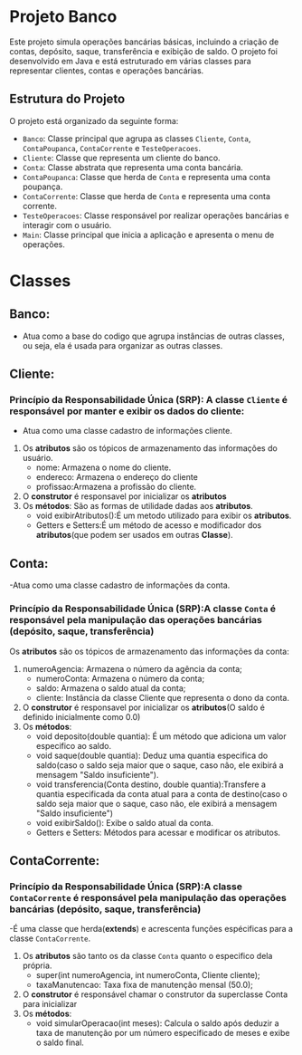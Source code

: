 # Projeto Banco

Este projeto simula operações bancárias básicas, incluindo a criação de contas, depósito, saque, transferência e exibição de saldo. O projeto foi desenvolvido em Java e está estruturado em várias classes para representar clientes, contas e operações bancárias.

## Estrutura do Projeto

O projeto está organizado da seguinte forma:

- `Banco`: Classe principal que agrupa as classes `Cliente`, `Conta`, `ContaPoupanca`, `ContaCorrente` e `TesteOperacoes`.
- `Cliente`: Classe que representa um cliente do banco.
- `Conta`: Classe abstrata que representa uma conta bancária.
- `ContaPoupanca`: Classe que herda de `Conta` e representa uma conta poupança.
- `ContaCorrente`: Classe que herda de `Conta` e representa uma conta corrente.
- `TesteOperacoes`: Classe responsável por realizar operações bancárias e interagir com o usuário.
- `Main`: Classe principal que inicia a aplicação e apresenta o menu de operações.

# Classes
## Banco:
- Atua como a base do codigo que agrupa instâncias de outras classes, ou seja, ela é usada para organizar as outras classes.

## Cliente: 
### Princípio da Responsabilidade Única (SRP): A classe `Cliente` é responsável por manter e exibir os dados do cliente:
- Atua como uma classe cadastro de informações cliente.
1. Os **atributos** são os tópicos de armazenamento das informações do usuário.
   - nome: Armazena o nome do cliente.
   - endereco: Armazena o endereço do cliente
   - profissao:Armazena a profissão do cliente.
2. O **construtor** é responsavel por inicializar  os **atributos** 
3. Os **métodos**: São as formas de utilidade dadas aos **atributos**.
   - void exibirAtributos():É um metodo utilizado para exibir os **atributos**.
   - Getters e Setters:É um método de acesso e modificador dos **atributos**(que podem ser usados em outras **Classe**).

## Conta:
-Atua como uma classe cadastro de informações da conta.
### Princípio da Responsabilidade Única (SRP):A classe `Conta` é responsável pela manipulação das operações bancárias (depósito, saque, transferência)
Os **atributos** são os tópicos de armazenamento das informações da conta:
1. numeroAgencia: Armazena o número da agência da conta;
   - numeroConta: Armazena o número da conta;
   - saldo: Armazena o saldo atual da conta;
   - cliente: Instância da classe Cliente que representa o dono da conta.
2. O **construtor** é responsavel por inicializar  os **atributos**(O saldo é definido inicialmente como 0.0)
3. Os **métodos**:
   - void deposito(double quantia): É um método que adiciona um valor especifico ao saldo.
   - void saque(double quantia): Deduz uma quantia especifica do saldo(caso o saldo seja maior que o saque, caso não, ele exibirá a mensagem "Saldo insuficiente").
   - void transferencia(Conta destino, double quantia):Transfere a quantia especificada da conta atual para a conta de destino(caso o saldo seja maior que o saque, caso não, ele exibirá a mensagem "Saldo insuficiente")
   - void exibirSaldo(): Exibe o saldo atual da conta.
   - Getters e Setters: Métodos para acessar e modificar os atributos.

## ContaCorrente:
### Princípio da Responsabilidade Única (SRP):A classe `ContaCorrente` é responsável pela manipulação das operações bancárias (depósito, saque, transferência)
-É  uma classe que herda(**extends**) e acrescenta funções espécificas para a classe `ContaCorrente`.
1. Os **atributos** são tanto os da classe `Conta` quanto o especifico dela própria.
   - super(int numeroAgencia, int numeroConta, Cliente cliente);
   - taxaManutencao: Taxa fixa de manutenção mensal (50.0);
2. O **construtor** é responsável chamar o construtor da superclasse Conta para inicializar
3. Os **métodos**:
   - void simularOperacao(int meses): Calcula o saldo após deduzir a taxa de manutenção por um número especificado de meses e exibe o saldo final.
  


